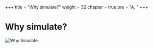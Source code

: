 +++
title = "Why simulate?"
weight = 32
chapter = true
pre = "A. "
+++

# Why simulate?

![Why Simulate](/slides/why-simulate.png)
